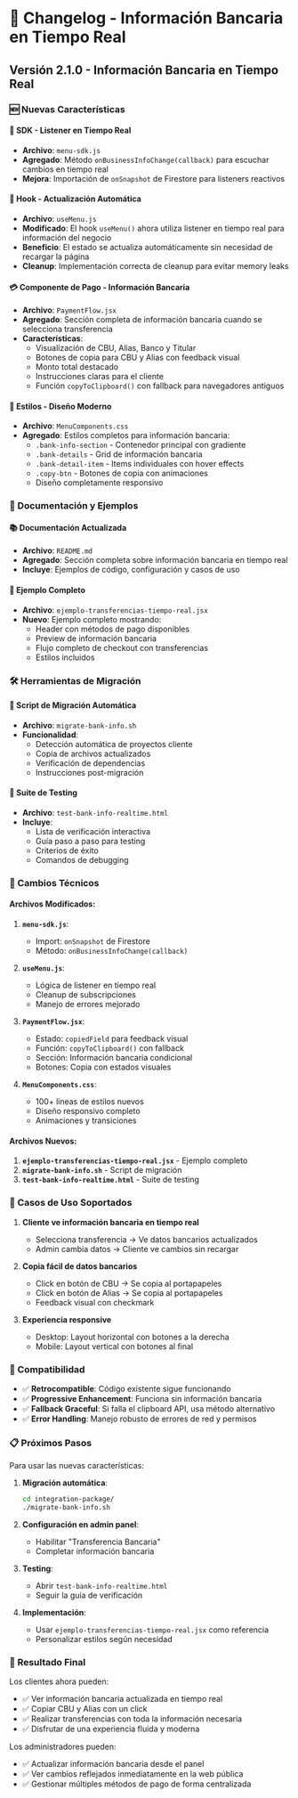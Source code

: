 # 🏦 Changelog - Información Bancaria en Tiempo Real

## Versión 2.1.0 - Información Bancaria en Tiempo Real

### 🆕 Nuevas Características

#### 🔄 SDK - Listener en Tiempo Real
- **Archivo**: `menu-sdk.js`
- **Agregado**: Método `onBusinessInfoChange(callback)` para escuchar cambios en tiempo real
- **Mejora**: Importación de `onSnapshot` de Firestore para listeners reactivos

#### 🎣 Hook - Actualización Automática
- **Archivo**: `useMenu.js`
- **Modificado**: El hook `useMenu()` ahora utiliza listener en tiempo real para información del negocio
- **Beneficio**: El estado se actualiza automáticamente sin necesidad de recargar la página
- **Cleanup**: Implementación correcta de cleanup para evitar memory leaks

#### 💳 Componente de Pago - Información Bancaria
- **Archivo**: `PaymentFlow.jsx`
- **Agregado**: Sección completa de información bancaria cuando se selecciona transferencia
- **Características**:
  - Visualización de CBU, Alias, Banco y Titular
  - Botones de copia para CBU y Alias con feedback visual
  - Monto total destacado
  - Instrucciones claras para el cliente
  - Función `copyToClipboard()` con fallback para navegadores antiguos

#### 🎨 Estilos - Diseño Moderno
- **Archivo**: `MenuComponents.css`
- **Agregado**: Estilos completos para información bancaria:
  - `.bank-info-section` - Contenedor principal con gradiente
  - `.bank-details` - Grid de información bancaria
  - `.bank-detail-item` - Items individuales con hover effects
  - `.copy-btn` - Botones de copia con animaciones
  - Diseño completamente responsivo

### 📖 Documentación y Ejemplos

#### 📚 Documentación Actualizada
- **Archivo**: `README.md`
- **Agregado**: Sección completa sobre información bancaria en tiempo real
- **Incluye**: Ejemplos de código, configuración y casos de uso

#### 🎯 Ejemplo Completo
- **Archivo**: `ejemplo-transferencias-tiempo-real.jsx`
- **Nuevo**: Ejemplo completo mostrando:
  - Header con métodos de pago disponibles
  - Preview de información bancaria
  - Flujo completo de checkout con transferencias
  - Estilos incluidos

### 🛠️ Herramientas de Migración

#### 🚀 Script de Migración Automática
- **Archivo**: `migrate-bank-info.sh`
- **Funcionalidad**:
  - Detección automática de proyectos cliente
  - Copia de archivos actualizados
  - Verificación de dependencias
  - Instrucciones post-migración

#### 🧪 Suite de Testing
- **Archivo**: `test-bank-info-realtime.html`
- **Incluye**:
  - Lista de verificación interactiva
  - Guía paso a paso para testing
  - Criterios de éxito
  - Comandos de debugging

### 🔧 Cambios Técnicos

#### Archivos Modificados:
1. **`menu-sdk.js`**:
   - Import: `onSnapshot` de Firestore
   - Método: `onBusinessInfoChange(callback)`

2. **`useMenu.js`**:
   - Lógica de listener en tiempo real
   - Cleanup de subscripciones
   - Manejo de errores mejorado

3. **`PaymentFlow.jsx`**:
   - Estado: `copiedField` para feedback visual
   - Función: `copyToClipboard()` con fallback
   - Sección: Información bancaria condicional
   - Botones: Copia con estados visuales

4. **`MenuComponents.css`**:
   - 100+ líneas de estilos nuevos
   - Diseño responsivo completo
   - Animaciones y transiciones

#### Archivos Nuevos:
1. **`ejemplo-transferencias-tiempo-real.jsx`** - Ejemplo completo
2. **`migrate-bank-info.sh`** - Script de migración
3. **`test-bank-info-realtime.html`** - Suite de testing

### 🎯 Casos de Uso Soportados

1. **Cliente ve información bancaria en tiempo real**
   - Selecciona transferencia → Ve datos bancarios actualizados
   - Admin cambia datos → Cliente ve cambios sin recargar

2. **Copia fácil de datos bancarios**
   - Click en botón de CBU → Se copia al portapapeles
   - Click en botón de Alias → Se copia al portapapeles
   - Feedback visual con checkmark

3. **Experiencia responsive**
   - Desktop: Layout horizontal con botones a la derecha
   - Mobile: Layout vertical con botones al final

### 🔗 Compatibilidad

- ✅ **Retrocompatible**: Código existente sigue funcionando
- ✅ **Progressive Enhancement**: Funciona sin información bancaria
- ✅ **Fallback Graceful**: Si falla el clipboard API, usa método alternativo
- ✅ **Error Handling**: Manejo robusto de errores de red y permisos

### 📋 Próximos Pasos

Para usar las nuevas características:

1. **Migración automática**:
   ```bash
   cd integration-package/
   ./migrate-bank-info.sh
   ```

2. **Configuración en admin panel**:
   - Habilitar "Transferencia Bancaria"
   - Completar información bancaria

3. **Testing**:
   - Abrir `test-bank-info-realtime.html`
   - Seguir la guía de verificación

4. **Implementación**:
   - Usar `ejemplo-transferencias-tiempo-real.jsx` como referencia
   - Personalizar estilos según necesidad

### 🎉 Resultado Final

Los clientes ahora pueden:
- ✅ Ver información bancaria actualizada en tiempo real
- ✅ Copiar CBU y Alias con un click
- ✅ Realizar transferencias con toda la información necesaria
- ✅ Disfrutar de una experiencia fluida y moderna

Los administradores pueden:
- ✅ Actualizar información bancaria desde el panel
- ✅ Ver cambios reflejados inmediatamente en la web pública
- ✅ Gestionar múltiples métodos de pago de forma centralizada
